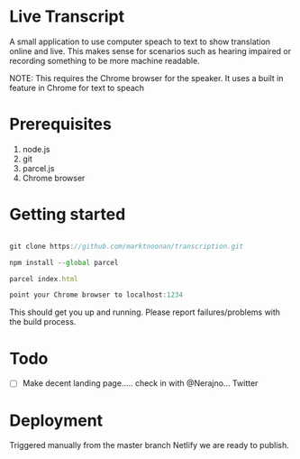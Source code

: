 # Live Transcript 

A small application to use computer speach to text to show translation online and live. This makes sense for scenarios such as hearing impaired or recording something to be more machine readable.

NOTE: This requires the Chrome browser for the speaker. It uses a built in feature in Chrome for text to speach 

# Prerequisites

1. node.js
2. git
3. parcel.js
4. Chrome browser

# Getting started
```javascript

git clone https://github.com/marktnoonan/transcription.git

npm install --global parcel

parcel index.html

point your Chrome browser to localhost:1234

```

This should get you up and running. Please report failures/problems with the build process.

# Todo
- [ ] Make decent landing page..... check in with @Nerajno... Twitter


# Deployment

Triggered manually from the master branch Netlify  we are ready to publish.

